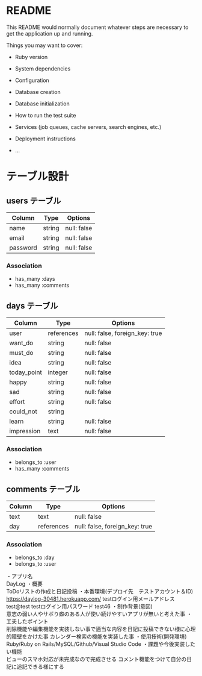 # README

This README would normally document whatever steps are necessary to get the
application up and running.

Things you may want to cover:

* Ruby version

* System dependencies

* Configuration

* Database creation

* Database initialization

* How to run the test suite

* Services (job queues, cache servers, search engines, etc.)

* Deployment instructions

* ...

# テーブル設計

## users テーブル
| Column       | Type   | Options     |
| ------------ | ------ | ----------- |
| name         | string | null: false |
| email        | string | null: false |
| password     | string | null: false |
### Association
- has_many :days
- has_many :comments

## days テーブル
| Column        | Type       | Options                        |
| ------------- | ---------- | ------------------------------ |
| user          | references | null: false, foreign_key: true |
| want_do       | string     | null: false                    |
| must_do       | string     | null: false                    |
| idea          | string     | null: false                    |
| today_point   | integer    | null: false                    |
| happy         | string     | null: false                    |
| sad           | string     | null: false                    |
| effort        | string     | null: false                    |
| could_not     | string     |                                |
| learn         | string     | null: false                    |
| impression    | text       | null: false                    |
### Association
- belongs_to :user
- has_many :comments

## comments テーブル

| Column      | Type       | Options                        |
| ----------- | ---------- | ------------------------------ |
| text        | text       | null: false                    |
| day         | references | null: false, foreign_key: true |

### Association

- belongs_to :day
- belongs_to :user

・アプリ名						
  DayLog
・概要						
  ToDoリストの作成と日記投稿
・本番環境(デプロイ先　テストアカウント＆ID)				
	https://daylog-30481.herokuapp.com/
  testログイン用メールアドレス test@test
  testログイン用パスワード test46
・制作背景(意図)						
  意志の弱い人やサボり癖のある人が使い続けやすいアプリが無いと考えた事
・工夫したポイント						
  削除機能や編集機能を実装しない事で適当な内容を日記に投稿できない様に心理的障壁をかけた事
  カレンダー検索の機能を実装した事
・使用技術(開発環境)						
  Ruby/Ruby on Rails/MySQL/Github/Visual Studio Code
・課題や今後実装したい機能						
  ビューのスマホ対応が未完成なので完成させる
  コメント機能をつけて自分の日記に追記できる様にする